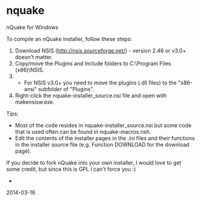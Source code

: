 nquake
======

nQuake for Windows

To compile an nQuake installer, follow these steps:

1) Download NSIS (http://nsis.sourceforge.net/) - version 2.46 or v3.0+ doesn't matter.
2) Copy/move the Plugins and Include folders to C:\Program Files (x86)\NSIS\.
3) * For NSIS v3.0+ you need to move the plugins (.dll files) to the "x86-ansi" subfolder of "Plugins".
3) Right-click the nquake-installer_source.nsi file and open with makensisw.exe.

Tips:
* Most of the code resides in nquake-installer_source.nsi but some code that is used often can be found in nquake-macros.nsh.
* Edit the contents of the installer pages in the .ini files and their functions in the installer source file (e.g. Function DOWNLOAD for the download page).

If you decide to fork nQuake into your own installer, I would love to get some credit, but since this is GPL I can't force you :)

-
2014-03-16
